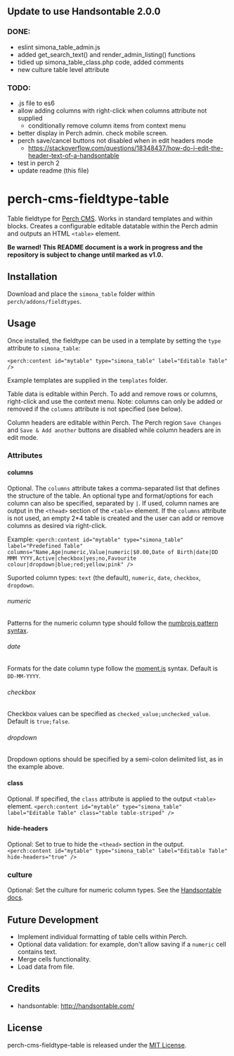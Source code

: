 ## Update to use Handsontable 2.0.0
### DONE:
- eslint simona_table_admin.js
- added get_search_text() and render_admin_listing() functions
- tidied up simona_table_class.php code, added comments
- new culture table level attribute

### TODO:
- .js file to es6
- allow adding columns with right-click when columns attribute not supplied
  - conditionally remove column items from context menu
- better display in Perch admin. check mobile screen.
- perch save/cancel buttons not disabled when in edit headers mode
  - https://stackoverflow.com/questions/18348437/how-do-i-edit-the-header-text-of-a-handsontable
- test in perch 2
- update readme (this file)

# perch-cms-fieldtype-table

Table fieldtype for [Perch CMS](http://grabaperch.com). Works in standard templates and within blocks. Creates a configurable editable datatable within the Perch admin and outputs an HTML `<table>` element.

**Be warned! This README document is a work in progress and the repository is subject to change until marked as v1.0.**

## Installation

Download and place the `simona_table` folder within `perch/addons/fieldtypes`.

## Usage

Once installed, the fieldtype can be used in a template by setting the `type` attribute to `simona_table`:

`<perch:content id="mytable" type="simona_table" label="Editable Table" />`

Example templates are supplied in the `templates` folder.

Table data is editable within Perch. To add and remove rows or columns, right-click and use the context menu. Note: columns can only be added or removed if the `columns` attribute is not specified (see below).

Column headers are editable within Perch. The Perch region `Save Changes` and `Save & Add another` buttons are disabled while column headers are in edit mode.

### Attributes

#### columns

Optional. The `columns` attribute takes a comma-separated list that defines the structure of the table. An optional type and format/options for each column can also be specified, separated by `|`. If used, column names are output in the `<thead>` section of the `<table>` element. If the `columns` attribute is not used, an empty 2*4 table is created and the user can add or remove columns as desired via right-click.

Example:
`<perch:content id="mytable" type="simona_table" label="Predefined Table" columns="Name,Age|numeric,Value|numeric|$0.00,Date of Birth|date|DD MMM YYYY,Active|checkbox|yes;no,Favourite colour|dropdown|blue;red;yellow;pink" />`

Suported column types: `text` (the default), `numeric`, `date`, `checkbox`, `dropdown`.

###### numeric
Patterns for the numeric column type should follow the [numbrojs pattern syntax](http://numbrojs.com/format.html#numbers).

###### date
Formats for the date column type follow the [moment.js](http://momentjs.com/docs/#/parsing/string-format/) syntax. Default is `DD-MM-YYYY`.

###### checkbox
Checkbox values can be specified as `checked_value;unchecked_value`. Default is `true;false`.

###### dropdown
Dropdown options should be specified by a semi-colon delimited list, as in the example above.

#### class
Optional. If specified, the `class` attribute is applied to the output `<table>` element.
`<perch:content id="mytable" type="simona_table" label="Editable Table" class="table table-striped" />`

#### hide-headers
Optional: Set to true to hide the `<thead>` section in the output.
`<perch:content id="mytable" type="simona_table" label="Editable Table" hide-headers="true" />`

### culture
Optional: Set the culture for numeric column types. See the [Handsontable docs](https://docs.handsontable.com/2.0.0/Options.html#numericFormat).

## Future Development

- Implement individual formatting of table cells within Perch.
- Optional data validation: for example, don't allow saving if a `numeric` cell contains text.
- Merge cells functionality.
- Load data from file.

## Credits

* handsontable: http://handsontable.com/

## License

perch-cms-fieldtype-table is released under the [MIT License](https://github.com/siansell/perch-cms-fieldtype-table/blob/master/LICENSE).
